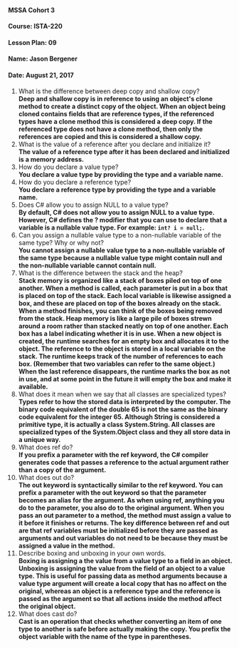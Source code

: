 #### MSSA Cohort 3
#### Course: ISTA-220
#### Lesson Plan: 09
#### Name: Jason Bergener
#### Date: August 21, 2017

1. What is the difference between deep copy and shallow copy?  
**Deep and shallow copy is in reference to using an object's clone method to create a distinct copy of the object. When an object being cloned contains fields that are reference types, if the referenced types have a clone method this is considered a deep copy. If the referenced type does not have a clone method, then only the references are copied and this is considered a shallow copy.**
1. What is the value of a reference after you declare and initialize it?  
**The value of a reference type after it has been declared and initialized is a memory address.**
1. How do you declare a value type?  
**You declare a value type by providing the type and a variable name.**
1. How do you declare a reference type?  
**You declare a reference type by providing the type and a variable name.**
1. Does C# allow you to assign NULL to a value type?  
**By default, C# does not allow you to assign NULL to a value type. However, C# defines the ? modifier that you can use to declare that a variable is a nullable value type. For example: `int? i = null;`.**
1. Can you assign a nullable value type to a non-nullable variable of the same type? Why or why not?  
**You cannot assign a nullable value type to a non-nullable variable of the same type because a nullable value type might contain null and the non-nullable variable cannot contain null.**
1. What is the difference between the stack and the heap?  
**Stack memory is organized like a stack of boxes piled on top of one another. When a method is called, each parameter is put in a box that is placed on top of the stack. Each local variable is likewise assigned a box, and these are placed on top of the boxes already on the stack. When a method finishes, you can think of the boxes being removed from the stack. Heap memory is like a large pile of boxes strewn around a room rather than stacked neatly on top of one another. Each box has a label indicating whether it is in use. When a new object is created, the runtime searches for an empty box and allocates it to the object. The reference to the object is stored in a local variable on the stack. The runtime keeps track of the number of references to each box. (Remember that two variables can refer to the same object.) When the last reference disappears, the runtime marks the box as not in use, and at some point in the future it will empty the box and make it available.**
1. What does it mean when we say that all classes are specialized types?  
**Types refer to how the stored data is interpreted by the computer. The binary code equivalent of the double 65 is not the same as the binary code equivalent for the integer 65. Although String is considered a primitive type, it is actually a class System.String. All classes are specialized types of the System.Object class and they all store data in a unique way.**
1. What does ref do?  
**If you prefix a parameter with the ref keyword, the C# compiler generates code that passes a reference to the actual argument rather than a copy of the argument.**
1. What does out do?  
**The out keyword is syntactically similar to the ref keyword. You can prefix a parameter with the out keyword so that the parameter becomes an alias for the argument. As when using ref, anything you do to the parameter, you also do to the original argument. When you pass an out parameter to a method, the method must assign a value to it before it finishes or returns. The key difference between ref and out are that ref variables must be initialized before they are passed as arguments and out variables do not need to be because they must be assigned a value in the method.**
1. Describe boxing and unboxing in your own words.  
**Boxing is assigning a the value from a value type to a field in an object. Unboxing is assigning the value from the field of an object to a value type. This is useful for passing data as method arguments because a value type argument will create a local copy that has no affect on the original, whereas an object is a reference type and the reference is passed as the argument so that all actions inside the method affect the original object.**
1. What does cast do?  
**Cast is an operation that checks whether converting an item of one type to another is safe before actually making the copy. You prefix the object variable with the name of the type in parentheses.**